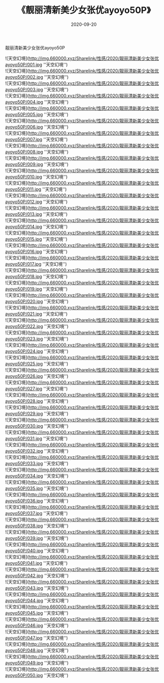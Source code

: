 ﻿---
layout: post
title:  《靓丽清新美少女张优ayoyo50P》
date:   2020-09-20
img: http://img.660000.xyz/Sharelink/性感/2020/靓丽清新美少女张优ayoyo50P/000.jpg
categories: [美女, 性感, 泳衣]
---

靓丽清新美少女张优ayoyo50P



![天空幻境](http://img.660000.xyz/Sharelink/性感/2020/靓丽清新美少女张优ayoyo50P/001.jpg ''天空幻境'') <br>
![天空幻境](http://img.660000.xyz/Sharelink/性感/2020/靓丽清新美少女张优ayoyo50P/002.jpg ''天空幻境'') <br>
![天空幻境](http://img.660000.xyz/Sharelink/性感/2020/靓丽清新美少女张优ayoyo50P/003.jpg ''天空幻境'') <br>
![天空幻境](http://img.660000.xyz/Sharelink/性感/2020/靓丽清新美少女张优ayoyo50P/004.jpg ''天空幻境'') <br>
![天空幻境](http://img.660000.xyz/Sharelink/性感/2020/靓丽清新美少女张优ayoyo50P/005.jpg ''天空幻境'') <br>
![天空幻境](http://img.660000.xyz/Sharelink/性感/2020/靓丽清新美少女张优ayoyo50P/006.jpg ''天空幻境'') <br>
![天空幻境](http://img.660000.xyz/Sharelink/性感/2020/靓丽清新美少女张优ayoyo50P/007.jpg ''天空幻境'') <br>
![天空幻境](http://img.660000.xyz/Sharelink/性感/2020/靓丽清新美少女张优ayoyo50P/008.jpg ''天空幻境'') <br>
![天空幻境](http://img.660000.xyz/Sharelink/性感/2020/靓丽清新美少女张优ayoyo50P/009.jpg ''天空幻境'') <br>
![天空幻境](http://img.660000.xyz/Sharelink/性感/2020/靓丽清新美少女张优ayoyo50P/010.jpg ''天空幻境'') <br>
![天空幻境](http://img.660000.xyz/Sharelink/性感/2020/靓丽清新美少女张优ayoyo50P/011.jpg ''天空幻境'') <br>
![天空幻境](http://img.660000.xyz/Sharelink/性感/2020/靓丽清新美少女张优ayoyo50P/012.jpg ''天空幻境'') <br>
![天空幻境](http://img.660000.xyz/Sharelink/性感/2020/靓丽清新美少女张优ayoyo50P/013.jpg ''天空幻境'') <br>
![天空幻境](http://img.660000.xyz/Sharelink/性感/2020/靓丽清新美少女张优ayoyo50P/014.jpg ''天空幻境'') <br>
![天空幻境](http://img.660000.xyz/Sharelink/性感/2020/靓丽清新美少女张优ayoyo50P/015.jpg ''天空幻境'') <br>
![天空幻境](http://img.660000.xyz/Sharelink/性感/2020/靓丽清新美少女张优ayoyo50P/016.jpg ''天空幻境'') <br>
![天空幻境](http://img.660000.xyz/Sharelink/性感/2020/靓丽清新美少女张优ayoyo50P/017.jpg ''天空幻境'') <br>
![天空幻境](http://img.660000.xyz/Sharelink/性感/2020/靓丽清新美少女张优ayoyo50P/018.jpg ''天空幻境'') <br>
![天空幻境](http://img.660000.xyz/Sharelink/性感/2020/靓丽清新美少女张优ayoyo50P/019.jpg ''天空幻境'') <br>
![天空幻境](http://img.660000.xyz/Sharelink/性感/2020/靓丽清新美少女张优ayoyo50P/020.jpg ''天空幻境'') <br>
![天空幻境](http://img.660000.xyz/Sharelink/性感/2020/靓丽清新美少女张优ayoyo50P/021.jpg ''天空幻境'') <br>
![天空幻境](http://img.660000.xyz/Sharelink/性感/2020/靓丽清新美少女张优ayoyo50P/022.jpg ''天空幻境'') <br>
![天空幻境](http://img.660000.xyz/Sharelink/性感/2020/靓丽清新美少女张优ayoyo50P/023.jpg ''天空幻境'') <br>
![天空幻境](http://img.660000.xyz/Sharelink/性感/2020/靓丽清新美少女张优ayoyo50P/024.jpg ''天空幻境'') <br>
![天空幻境](http://img.660000.xyz/Sharelink/性感/2020/靓丽清新美少女张优ayoyo50P/025.jpg ''天空幻境'') <br>
![天空幻境](http://img.660000.xyz/Sharelink/性感/2020/靓丽清新美少女张优ayoyo50P/026.jpg ''天空幻境'') <br>
![天空幻境](http://img.660000.xyz/Sharelink/性感/2020/靓丽清新美少女张优ayoyo50P/027.jpg ''天空幻境'') <br>
![天空幻境](http://img.660000.xyz/Sharelink/性感/2020/靓丽清新美少女张优ayoyo50P/028.jpg ''天空幻境'') <br>
![天空幻境](http://img.660000.xyz/Sharelink/性感/2020/靓丽清新美少女张优ayoyo50P/029.jpg ''天空幻境'') <br>
![天空幻境](http://img.660000.xyz/Sharelink/性感/2020/靓丽清新美少女张优ayoyo50P/030.jpg ''天空幻境'') <br>
![天空幻境](http://img.660000.xyz/Sharelink/性感/2020/靓丽清新美少女张优ayoyo50P/031.jpg ''天空幻境'') <br>
![天空幻境](http://img.660000.xyz/Sharelink/性感/2020/靓丽清新美少女张优ayoyo50P/032.jpg ''天空幻境'') <br>
![天空幻境](http://img.660000.xyz/Sharelink/性感/2020/靓丽清新美少女张优ayoyo50P/033.jpg ''天空幻境'') <br>
![天空幻境](http://img.660000.xyz/Sharelink/性感/2020/靓丽清新美少女张优ayoyo50P/034.jpg ''天空幻境'') <br>
![天空幻境](http://img.660000.xyz/Sharelink/性感/2020/靓丽清新美少女张优ayoyo50P/035.jpg ''天空幻境'') <br>
![天空幻境](http://img.660000.xyz/Sharelink/性感/2020/靓丽清新美少女张优ayoyo50P/036.jpg ''天空幻境'') <br>
![天空幻境](http://img.660000.xyz/Sharelink/性感/2020/靓丽清新美少女张优ayoyo50P/037.jpg ''天空幻境'') <br>
![天空幻境](http://img.660000.xyz/Sharelink/性感/2020/靓丽清新美少女张优ayoyo50P/038.jpg ''天空幻境'') <br>
![天空幻境](http://img.660000.xyz/Sharelink/性感/2020/靓丽清新美少女张优ayoyo50P/039.jpg ''天空幻境'') <br>
![天空幻境](http://img.660000.xyz/Sharelink/性感/2020/靓丽清新美少女张优ayoyo50P/040.jpg ''天空幻境'') <br>
![天空幻境](http://img.660000.xyz/Sharelink/性感/2020/靓丽清新美少女张优ayoyo50P/041.jpg ''天空幻境'') <br>
![天空幻境](http://img.660000.xyz/Sharelink/性感/2020/靓丽清新美少女张优ayoyo50P/042.jpg ''天空幻境'') <br>
![天空幻境](http://img.660000.xyz/Sharelink/性感/2020/靓丽清新美少女张优ayoyo50P/043.jpg ''天空幻境'') <br>
![天空幻境](http://img.660000.xyz/Sharelink/性感/2020/靓丽清新美少女张优ayoyo50P/044.jpg ''天空幻境'') <br>
![天空幻境](http://img.660000.xyz/Sharelink/性感/2020/靓丽清新美少女张优ayoyo50P/045.jpg ''天空幻境'') <br>
![天空幻境](http://img.660000.xyz/Sharelink/性感/2020/靓丽清新美少女张优ayoyo50P/046.jpg ''天空幻境'') <br>
![天空幻境](http://img.660000.xyz/Sharelink/性感/2020/靓丽清新美少女张优ayoyo50P/047.jpg ''天空幻境'') <br>
![天空幻境](http://img.660000.xyz/Sharelink/性感/2020/靓丽清新美少女张优ayoyo50P/048.jpg ''天空幻境'') <br>
![天空幻境](http://img.660000.xyz/Sharelink/性感/2020/靓丽清新美少女张优ayoyo50P/049.jpg ''天空幻境'') <br>
![天空幻境](http://img.660000.xyz/Sharelink/性感/2020/靓丽清新美少女张优ayoyo50P/050.jpg ''天空幻境'') <br>